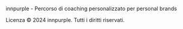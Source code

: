 innpurple - Percorso di coaching personalizzato per personal brands

Licenza
© 2024 innpurple. Tutti i diritti riservati.
